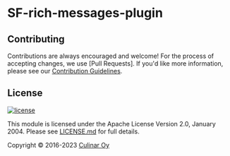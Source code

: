 # SF-rich-messages-plugin


## Contributing

Contributions are always encouraged and welcome! For the process of accepting changes, we use
[Pull Requests]. If you'd like more information, please see our [Contribution Guidelines].

## License

[![license][badge-license]][apache20]

This module is licensed under the Apache License Version 2.0, January 2004.
Please see [LICENSE.md](LICENSE.md) for full details.

Copyright &copy; 2016-2023 [Culinar Oy](https://www.ultimate.ai)

[contribution guidelines]: https://github.com/ultimateai/SF-rich-messages-plugin/blob/main/CONTRIBUTING.md
[badge-license]: https://img.shields.io/badge/license-Apache%202.0-brightgreen.svg
[apache20]: https://www.apache.org/licenses/LICENSE-2.0
[license]: https://github.com/ultimateai/SF-rich-messages-plugin/blob/main/LICENSE.md
